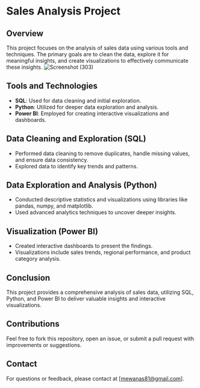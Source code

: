 # Sales Analysis Project

## Overview
This project focuses on the analysis of sales data using various tools and techniques. The primary goals are to clean the data, explore it for meaningful insights, and create visualizations to effectively communicate these insights.
![Screenshot (303)](https://github.com/user-attachments/assets/93d7edb6-1d83-4435-9ed1-b5b6568439f4)

## Tools and Technologies
- **SQL**: Used for data cleaning and initial exploration.
- **Python**: Utilized for deeper data exploration and analysis.
- **Power BI**: Employed for creating interactive visualizations and dashboards.

## Data Cleaning and Exploration (SQL)
- Performed data cleaning to remove duplicates, handle missing values, and ensure data consistency.
- Explored data to identify key trends and patterns.

## Data Exploration and Analysis (Python)
- Conducted descriptive statistics and visualizations using libraries like pandas, numpy, and matplotlib.
- Used advanced analytics techniques to uncover deeper insights.

## Visualization (Power BI)
- Created interactive dashboards to present the findings.
- Visualizations include sales trends, regional performance, and product category analysis.

## Conclusion
This project provides a comprehensive analysis of sales data, utilizing SQL, Python, and Power BI to deliver valuable insights and interactive visualizations.

## Contributions
Feel free to fork this repository, open an issue, or submit a pull request with improvements or suggestions.

## Contact
For questions or feedback, please contact at [mewanas81@gmail.com].

